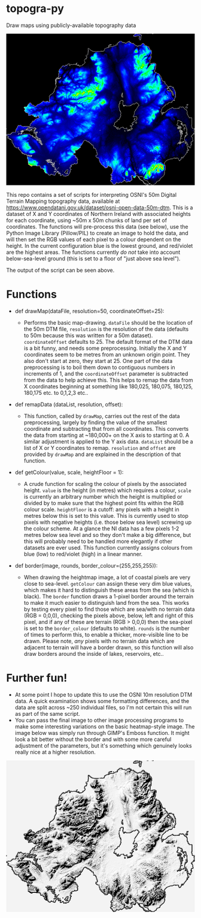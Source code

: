 # topogra-py
Draw maps using publicly-available topography data

![Topogra-py output image](topography_of_NI.jpg)

This repo contains a set of scripts for interpreting OSNI's 50m Digital Terrain Mapping topography data, available at https://www.opendatani.gov.uk/dataset/osni-open-data-50m-dtm.  This is a dataset of X and Y coordinates of Northern Ireland with associated heights for each coordinate, using ~50m x 50m chunks of land per set of coordinates.  The functions will pre-process this data (see below), use the Python Image Library (Pillow/PIL) to create an image to hold the data, and will then set the RGB values of each pixel to a colour dependent on the height.  In the current configuration blue is the lowest ground, and red/violet are the highest areas.  The functions currently *do not* take into account below-sea-level ground (this is set to a floor of "just above sea level").

The output of the script can be seen above.

# Functions

* def drawMap(dataFile, resolution=50, coordinateOffset=25):
  * Performs the basic map-drawing.  `dataFile` should be the location of the 50m DTM file, `resolution` is the resolution of the data (defaults to 50m because this was written for a 50m dataset).  `coordinateOffset` defaults to 25.  The default format of the DTM data is a bit funny, and needs some preprocessing.  Initially the X and Y coordinates seem to be metres from an unknown origin point.  They also don't start at zero, they start at 25.  One part of the data preprocessing is to boil them down to contiguous numbers in increments of 1, and the `coordinateOffset` parameter is subtracted from the data to help achieve this.  This helps to remap the data from X coordinates beginning at something like 180,025, 180,075, 180,125, 180,175 etc. to 0,1,2,3 etc..
  
* def remapData (dataList, resolution, offset):
  * This function, called by `drawMap`, carries out the rest of the data preprocessing, largely by finding the value of the smallest coordinate and subtracting that from all coordinates.  This converts the data from starting at ~180,000+ on the X axis to starting at 0.  A similar adjustment is applied to the Y axis data.  `dataList` should be a list of X or Y coordinates to remap.  `resolution` and `offset` are provided by `drawMap` and are explained in the description of that function.
  
* def getColour(value, scale, heightFloor = 1):
  * A crude function for scaling the colour of pixels by the associated height.  `value` is the height (in metres) which requires a colour, `scale` is currently an arbitrary number which the height is multiplied or divided by to make sure that the highest point fits within the RGB colour scale.  `heightFloor` is a cutoff: any pixels with a height in metres below this is set to this value.  This is currently used to stop pixels with negative heights (i.e. those below sea level) screwing up the colour scheme.  At a glance the NI data has a few pixels 1-2 metres below sea level and so they don't make a big difference, but this will probably need to be handled more elegantly if other datasets are ever used.  This function currently assigns colours from blue (low) to red/violet (high) in a linear manner.
  
* def border(image, rounds, border_colour=(255,255,255)):
  * When drawing the heightmap image, a lot of coastal pixels are very close to sea-level.  `getColour` can assign these very dim blue values, which makes it hard to distinguish these areas from the sea (which is black).  The `border` function draws a 1-pixel border around the terrain to make it much easier to distinguish land from the sea.  This works by testing every pixel to find those which are sea/with no terrain data (RGB = 0,0,0), checking the pixels above, below, left and right of this pixel, and if any of these are terrain (RGB > 0,0,0) then the sea-pixel is set to the `border_colour` (defaults to white).  `rounds` is the number of times to perform this, to enable a thicker, more-visible line to be drawn.  Please note, *any* pixels with no terrain data which are adjacent to terrain will have a border drawn, so this function will also draw borders around the inside of lakes, reservoirs, etc..
  
# Further fun!

* At some point I hope to update this to use the OSNI 10m resolution DTM data.  A quick examination shows some formatting differences, and the data are split across ~250 individual files, so I'm not certain this will run as part of the same script.
* You can pass the final image to other image processing programs to make some interesting variations on the basic heatmap-style image.  The image below was simply run through GIMP's Emboss function.  It might look a bit better without the border and with some more careful adjustment of the parameters, but it's something which genuinely looks really nice at a higher resolution.

![Topogra-py output image embossed](topography_of_NI_embossed.jpg)
